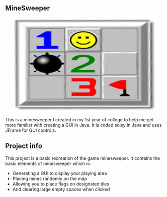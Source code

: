 ## MineSweeper

<p align="center">
  <img width="460" height="300" src="minesweeper.jpg">
</p>

This is a minesweeper I created in my 1st year of college to help me get more familiar with creating a GUI in Java. It is coded soley in Java and uses JFrame for GUI controls.

## Project info

This project is a basic recreation of the game minesweeper. It contains the basic elements of minesweeper which is:
- Generating a GUI to display your playing area
- Placing mines randomly on the map
- Allowing you to place flags on designated tiles
- And clearing large empty spaces when clicked

